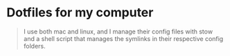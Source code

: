 # Dotfiles for my computer

> I use both mac and linux, and I manage their config files with stow and a shell script
> that manages the symlinks in their respective config folders.
